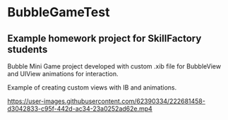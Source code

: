 # BubbleGameTest
## Example homework project for SkillFactory students
Bubble Mini Game project developed with custom .xib file for BubbleView and UIView animations for interaction.

Example of creating custom views with IB and animations.

https://user-images.githubusercontent.com/62390334/222681458-d3042833-c95f-442d-ac34-23a0252ad62e.mp4
